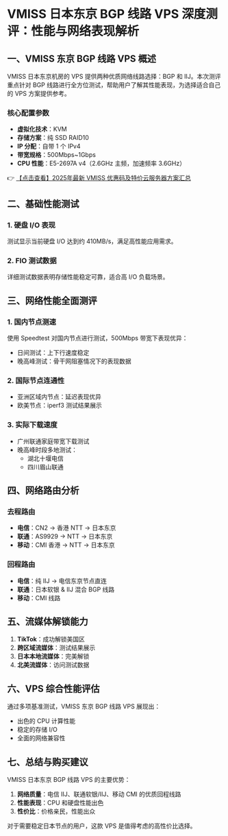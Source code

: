 # VMISS 日本东京 BGP 线路 VPS 深度测评：性能与网络表现解析

## 一、VMISS 东京 BGP 线路 VPS 概述

VMISS 日本东京机房的 VPS 提供两种优质网络线路选择：BGP 和 IIJ。本次测评重点针对 BGP 线路进行全方位测试，帮助用户了解其性能表现，为选择适合自己的 VPS 方案提供参考。

### 核心配置参数
- **虚拟化技术**：KVM
- **存储方案**：纯 SSD RAID10
- **IP 分配**：自带 1 个 IPv4
- **带宽规格**：500Mbps~1Gbps
- **CPU 性能**：E5-2697A v4（2.6GHz 主频，加速频率 3.6GHz）

👉 [【点击查看】2025年最新 VMISS 优惠码及特价云服务器方案汇总](https://bit.ly/Vmiss)

## 二、基础性能测试

### 1. 硬盘 I/O 表现
测试显示当前硬盘 I/O 达到约 410MB/s，满足高性能应用需求。

### 2. FIO 测试数据
详细测试数据表明存储性能稳定可靠，适合高 I/O 负载场景。

## 三、网络性能全面测评

### 1. 国内节点测速
使用 Speedtest 对国内节点进行测试，500Mbps 带宽下表现优异：
- 日间测试：上下行速度稳定
- 晚高峰测试：骨干网阻塞情况下的表现数据

### 2. 国际节点连通性
- 亚洲区域内节点：延迟表现优异
- 欧美节点：iperf3 测试结果展示

### 3. 实际下载速度
- 广州联通家庭带宽下载测试
- 晚高峰时段多地测试：
  - 湖北十堰电信
  - 四川眉山联通

## 四、网络路由分析

### 去程路由
- **电信**：CN2 → 香港 NTT → 日本东京
- **联通**：AS9929 → NTT → 日本东京
- **移动**：CMI 香港 → NTT → 日本东京

### 回程路由
- **电信**：纯 IIJ → 电信东京节点直连
- **联通**：日本软银 & IIJ 混合 BGP 线路
- **移动**：CMI 线路

## 五、流媒体解锁能力

1. **TikTok**：成功解锁美国区
2. **跨区域流媒体**：测试结果展示
3. **日本本地流媒体**：完美解锁
4. **北美流媒体**：访问测试数据

## 六、VPS 综合性能评估

通过多项基准测试，VMISS 东京 BGP 线路 VPS 展现出：
- 出色的 CPU 计算性能
- 稳定的存储 I/O
- 全面的网络兼容性

## 七、总结与购买建议

VMISS 日本东京 BGP 线路 VPS 的主要优势：
1. **网络质量**：电信 IIJ、联通软银/IIJ、移动 CMI 的优质回程线路
2. **性能表现**：CPU 和硬盘性能出色
3. **性价比**：价格亲民，性能出众

对于需要稳定日本节点的用户，这款 VPS 是值得考虑的高性价比选择。